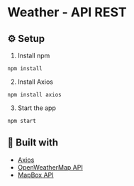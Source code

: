 # Weather - API REST

## :gear: Setup
1. Install npm
```
npm install
```
2. Install Axios
```
npm install axios
```

3. Start the app
```
npm start
```

## :wrench: Built with

- [Axios](https://github.com/axios/axios)
- [OpenWeatherMap API](https://openweathermap.org/api)
- [MapBox API](https://docs.mapbox.com/api/)